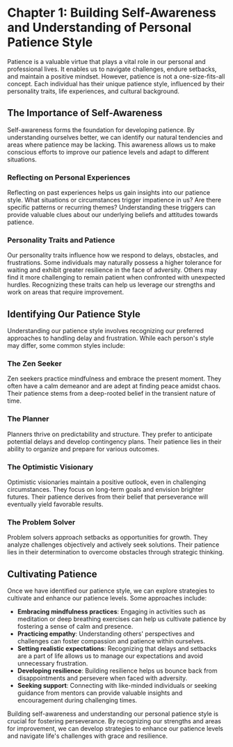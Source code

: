 Chapter 1: Building Self-Awareness and Understanding of Personal Patience Style
===============================================================================

Patience is a valuable virtue that plays a vital role in our personal and professional lives. It enables us to navigate challenges, endure setbacks, and maintain a positive mindset. However, patience is not a one-size-fits-all concept. Each individual has their unique patience style, influenced by their personality traits, life experiences, and cultural background.

The Importance of Self-Awareness
--------------------------------

Self-awareness forms the foundation for developing patience. By understanding ourselves better, we can identify our natural tendencies and areas where patience may be lacking. This awareness allows us to make conscious efforts to improve our patience levels and adapt to different situations.

### Reflecting on Personal Experiences

Reflecting on past experiences helps us gain insights into our patience style. What situations or circumstances trigger impatience in us? Are there specific patterns or recurring themes? Understanding these triggers can provide valuable clues about our underlying beliefs and attitudes towards patience.

### Personality Traits and Patience

Our personality traits influence how we respond to delays, obstacles, and frustrations. Some individuals may naturally possess a higher tolerance for waiting and exhibit greater resilience in the face of adversity. Others may find it more challenging to remain patient when confronted with unexpected hurdles. Recognizing these traits can help us leverage our strengths and work on areas that require improvement.

Identifying Our Patience Style
------------------------------

Understanding our patience style involves recognizing our preferred approaches to handling delay and frustration. While each person's style may differ, some common styles include:

### The Zen Seeker

Zen seekers practice mindfulness and embrace the present moment. They often have a calm demeanor and are adept at finding peace amidst chaos. Their patience stems from a deep-rooted belief in the transient nature of time.

### The Planner

Planners thrive on predictability and structure. They prefer to anticipate potential delays and develop contingency plans. Their patience lies in their ability to organize and prepare for various outcomes.

### The Optimistic Visionary

Optimistic visionaries maintain a positive outlook, even in challenging circumstances. They focus on long-term goals and envision brighter futures. Their patience derives from their belief that perseverance will eventually yield favorable results.

### The Problem Solver

Problem solvers approach setbacks as opportunities for growth. They analyze challenges objectively and actively seek solutions. Their patience lies in their determination to overcome obstacles through strategic thinking.

Cultivating Patience
--------------------

Once we have identified our patience style, we can explore strategies to cultivate and enhance our patience levels. Some approaches include:

* **Embracing mindfulness practices**: Engaging in activities such as meditation or deep breathing exercises can help us cultivate patience by fostering a sense of calm and presence.
* **Practicing empathy**: Understanding others' perspectives and challenges can foster compassion and patience within ourselves.
* **Setting realistic expectations**: Recognizing that delays and setbacks are a part of life allows us to manage our expectations and avoid unnecessary frustration.
* **Developing resilience**: Building resilience helps us bounce back from disappointments and persevere when faced with adversity.
* **Seeking support**: Connecting with like-minded individuals or seeking guidance from mentors can provide valuable insights and encouragement during challenging times.

Building self-awareness and understanding our personal patience style is crucial for fostering perseverance. By recognizing our strengths and areas for improvement, we can develop strategies to enhance our patience levels and navigate life's challenges with grace and resilience.
